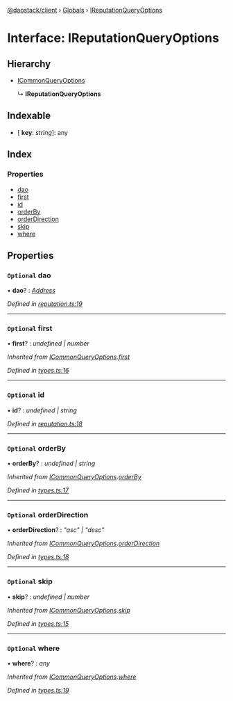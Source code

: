 [@daostack/client](../README.md) › [Globals](../globals.md) › [IReputationQueryOptions](ireputationqueryoptions.md)

# Interface: IReputationQueryOptions

## Hierarchy

* [ICommonQueryOptions](icommonqueryoptions.md)

  ↳ **IReputationQueryOptions**

## Indexable

* \[ **key**: *string*\]: any

## Index

### Properties

* [dao](ireputationqueryoptions.md#optional-dao)
* [first](ireputationqueryoptions.md#optional-first)
* [id](ireputationqueryoptions.md#optional-id)
* [orderBy](ireputationqueryoptions.md#optional-orderby)
* [orderDirection](ireputationqueryoptions.md#optional-orderdirection)
* [skip](ireputationqueryoptions.md#optional-skip)
* [where](ireputationqueryoptions.md#optional-where)

## Properties

### `Optional` dao

• **dao**? : *[Address](../globals.md#address)*

*Defined in [reputation.ts:19](https://github.com/daostack/client/blob/1bc237e/src/reputation.ts#L19)*

___

### `Optional` first

• **first**? : *undefined | number*

*Inherited from [ICommonQueryOptions](icommonqueryoptions.md).[first](icommonqueryoptions.md#optional-first)*

*Defined in [types.ts:16](https://github.com/daostack/client/blob/1bc237e/src/types.ts#L16)*

___

### `Optional` id

• **id**? : *undefined | string*

*Defined in [reputation.ts:18](https://github.com/daostack/client/blob/1bc237e/src/reputation.ts#L18)*

___

### `Optional` orderBy

• **orderBy**? : *undefined | string*

*Inherited from [ICommonQueryOptions](icommonqueryoptions.md).[orderBy](icommonqueryoptions.md#optional-orderby)*

*Defined in [types.ts:17](https://github.com/daostack/client/blob/1bc237e/src/types.ts#L17)*

___

### `Optional` orderDirection

• **orderDirection**? : *"asc" | "desc"*

*Inherited from [ICommonQueryOptions](icommonqueryoptions.md).[orderDirection](icommonqueryoptions.md#optional-orderdirection)*

*Defined in [types.ts:18](https://github.com/daostack/client/blob/1bc237e/src/types.ts#L18)*

___

### `Optional` skip

• **skip**? : *undefined | number*

*Inherited from [ICommonQueryOptions](icommonqueryoptions.md).[skip](icommonqueryoptions.md#optional-skip)*

*Defined in [types.ts:15](https://github.com/daostack/client/blob/1bc237e/src/types.ts#L15)*

___

### `Optional` where

• **where**? : *any*

*Inherited from [ICommonQueryOptions](icommonqueryoptions.md).[where](icommonqueryoptions.md#optional-where)*

*Defined in [types.ts:19](https://github.com/daostack/client/blob/1bc237e/src/types.ts#L19)*
